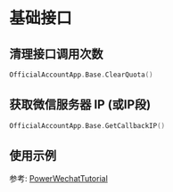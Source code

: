 # 基础接口

## 清理接口调用次数 
```go
OfficialAccountApp.Base.ClearQuota()
```

## 获取微信服务器 IP (或IP段) 
```go
OfficialAccountApp.Base.GetCallbackIP()
```

## 使用示例

参考: [PowerWechatTutorial](https://github.com/ArtisanCloud/PowerWechatTutorial/blob/master/controllers/official-account/base.go)
